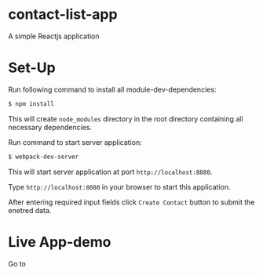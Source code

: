# contact-list-app
A simple Reactjs application

# Set-Up

  Run following command to install all module-dev-dependencies: 
```bash
$ npm install
```
  This will create `node_modules` directory in the root directory containing all necessary dependencies.
  
  Run command to start server application:
```bash
$ webpack-dev-server
```
  This will start server application at port `http://localhost:8080`.
  
  Type `http://localhost:8080` in your browser to start this application.
  
  After entering required input fields click `Create Contact` button to submit the enetred data.
  
# Live App-demo
  
  Go to 
